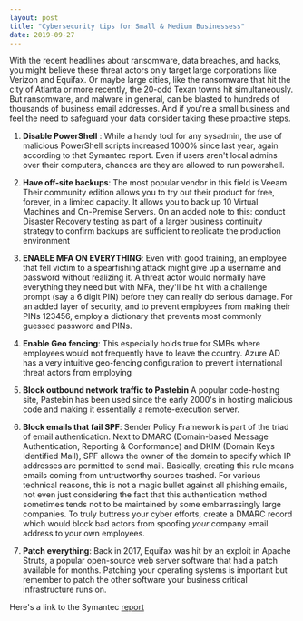 ```yaml
---
layout: post
title: "Cybersecurity tips for Small & Medium Businessess"
date: 2019-09-27
---
```


With the recent headlines about ransomware, data breaches, and hacks, you might believe these threat actors only target large
corporations like Verizon and Equifax. Or maybe large cities, like the ransomware that hit the city of Atlanta or more recently, the 20-odd
Texan towns hit simultaneously. But ransomware, and malware in general, can be blasted to hundreds of thousands of business email
addresses. And if you're a small business and feel the need to safeguard your data consider taking these proactive steps.

1. **Disable PowerShell** : While a handy tool for any sysadmin, the use of malicious PowerShell scripts increased 1000% since last year,
again according to that Symantec report. Even if users aren't local admins over their computers, chances are they are allowed to run powershell.

2. **Have off-site backups**: The most popular vendor in this field is Veeam. Their community edition allows you to try out their product 
for free, forever, in a limited capacity. It allows you to back up 10 Virtual Machines and On-Premise Servers. On an added note to this:
conduct Disaster Recovery testing as part of a larger business continuity strategy to confirm backups are sufficient to replicate the production environment

3. **ENABLE MFA ON EVERYTHING**: Even with good training, an employee that fell victim to a spearfishing attack might give up a username and password without realizing it.
A threat actor would normally have everything they need but with MFA, they'll be hit with a challenge prompt (say a 6 digit PIN) before 
they can really do serious damage. For an added layer of security,
and to prevent employees from making their PINs 123456, employ a dictionary that prevents most commonly guessed password and PINs. 

4. **Enable Geo fencing**: This especially holds true for SMBs where employees would not frequently have to leave the country. Azure AD has a very intuitive 
geo-fencing configuration to prevent international threat actors from employing 

5. **Block outbound network traffic to Pastebin** A popular code-hosting site, Pastebin has been used since the early 2000's in hosting
malicious code and making it essentially a remote-execution server.

6. **Block emails that fail SPF**: Sender Policy Framework is part of the triad of email authentication. Next to DMARC (Domain-based Message Authentication, Reporting & Conformance) 
and DKIM (Domain Keys Identified Mail), SPF allows the owner of the domain to specify which IP addresses are permitted to send mail. Basically, creating
this rule means emails coming from untrustworthy sources trashed. For various technical reasons, this is not a magic bullet against all phishing emails,
not even just considering the fact that this authentication method sometimes tends not to be maintained by some embarrassingly large companies.
To truly buttress your cyber efforts, create a DMARC record which would block bad actors from spoofing *your* company email address to your own employees.

7. **Patch everything**: Back in 2017, Equifax was hit by an exploit in Apache Struts, a popular open-source web server software that had a 
patch available for months. Patching your operating systems is important but remember to patch the other software your business critical infrastructure runs on.

Here's a link to the Symantec [report](https://www.symantec.com/content/dam/symantec/docs/reports/istr-24-2019-en.pdf)
